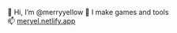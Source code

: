 👋 Hi, I’m @merryyellow
🌱 I make games and tools  
📫 [meryel.netlify.app](https://meryel.netlify.app)

<!---
merryyellow/merryyellow is a ✨ special ✨ repository because its `README.md` (this file) appears on your GitHub profile.
You can click the Preview link to take a look at your changes.
--->
